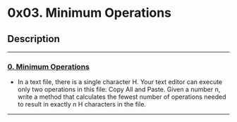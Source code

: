 # 0x03. Minimum Operations

## Description

---

### [0. Minimum Operations](./0-minoperations.py)

* In a text file, there is a single character H. Your text editor can execute only two operations in this file: Copy All and Paste. Given a number n, write a method that calculates the fewest number of operations needed to result in exactly n H characters in the file.

---
